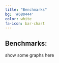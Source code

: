 ```yaml
---
title: "Benchmarks"
bg: '#680444'
color: white
fa-icon: bar-chart
---
```


## Benchmarks:

show some graphs here
